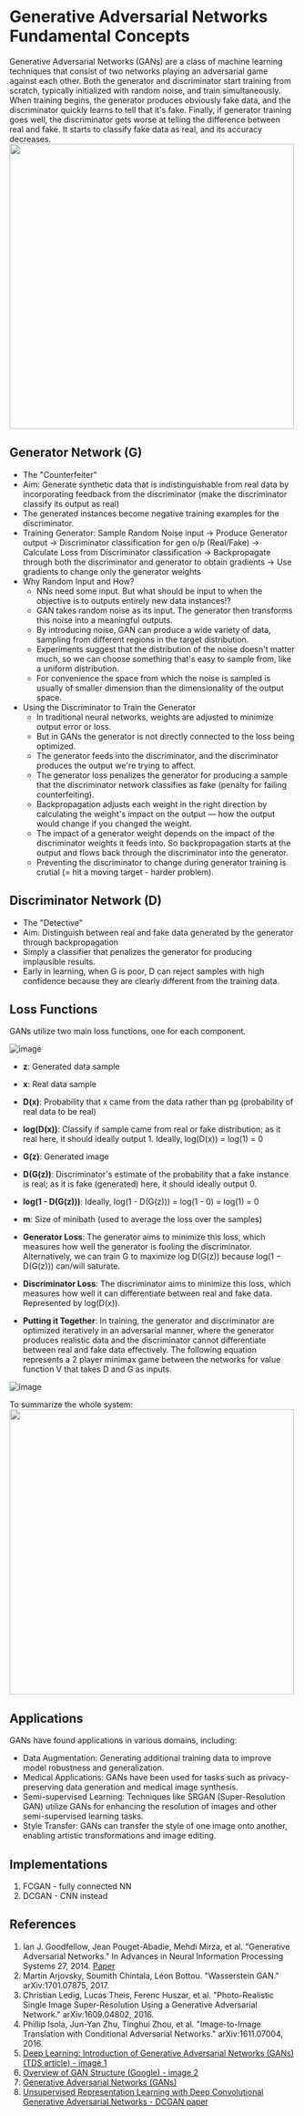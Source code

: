 # Generative Adversarial Networks Fundamental Concepts
Generative Adversarial Networks (GANs) are a class of machine learning techniques that consist of two networks playing an adversarial game against each other. Both the generator and discriminator start training from scratch, typically initialized with random noise, and train simultaneously. When training begins, the generator produces obviously fake data, and the discriminator quickly learns to tell that it's fake. Finally, if generator training goes well, the discriminator gets worse at telling the difference between real and fake. It starts to classify fake data as real, and its accuracy decreases.
<img src="https://github.com/shreya888/Daily-Code-Diary/assets/25200389/01b0d0ed-2b79-4e67-bf0f-a0adaf643154" width="500">

## Generator Network (G)
* The "Counterfeiter"
* Aim: Generate synthetic data that is indistinguishable from real data by incorporating feedback from the discriminator (make the discriminator classify its output as real)
* The generated instances become negative training examples for the discriminator.
* Training Generator: Sample Random Noise input -> Produce Generator output -> Discriminator classification for gen o/p (Real/Fake) -> Calculate Loss from Discriminator classification -> Backpropagate through both the discriminator and generator to obtain gradients -> Use gradients to change only the generator weights
* Why Random Input and How?
  * NNs need some input. But what should be input to when the objective is to outputs entirely new data instances!?
  * GAN takes random noise as its input. The generator then transforms this noise into a meaningful outputs.
  * By introducing noise, GAN can produce a wide variety of data, sampling from different regions in the target distribution.
  * Experiments suggest that the distribution of the noise doesn't matter much, so we can choose something that's easy to sample from, like a uniform distribution.
  * For convenience the space from which the noise is sampled is usually of smaller dimension than the dimensionality of the output space.
* Using the Discriminator to Train the Generator
  * In traditional neural networks, weights are adjusted to minimize output error or loss.
  * But in GANs the generator is not directly connected to the loss being optimized.
  * The generator feeds into the discriminator, and the discriminator produces the output we're trying to affect.
  * The generator loss penalizes the generator for producing a sample that the discriminator network classifies as fake (penalty for failing counterfeiting). 
  * Backpropagation adjusts each weight in the right direction by calculating the weight's impact on the output — how the output would change if you changed the weight.
  * The impact of a generator weight depends on the impact of the discriminator weights it feeds into. So backpropagation starts at the output and flows back through the discriminator into the generator.
  * Preventing the discriminator to change during generator training is crutial (= hit a moving target - harder problem).

## Discriminator Network (D)
* The "Detective"
* Aim: Distinguish between real and fake data generated by the generator through backpropagation
* Simply a classifier that penalizes the generator for producing implausible results.
* Early in learning, when G is poor, D can reject samples with high confidence because they are clearly different from the training data.

## Loss Functions
GANs utilize two main loss functions, one for each component.

![image](https://github.com/shreya888/Daily-Code-Diary/assets/25200389/6fd5e093-8a46-407e-b0d7-cb007e1fa07d)
* **z**: Generated data sample
* **x**: Real data sample
* **D(x)**: Probability that x came from the data rather than pg (probability of real data to be real)
* **log(D(x))**: Classify if sample came from real or fake distribution; as it real here, it should ideally output 1. Ideally, log(D(x)) = log(1) = 0
* **G(z)**: Generated image
* **D(G(z))**: Discriminator's estimate of the probability that a fake instance is real; as it is fake (generated) here, it should ideally output 0.
* **log(1 - D(G(z)))**: Ideally, log(1 - D(G(z))) = log(1 - 0) = log(1) = 0
* **m**: Size of minibath (used to average the loss over the samples)

* **Generator Loss**: The generator aims to minimize this loss, which measures how well the generator is fooling the discriminator. Alternatively, we can train G to maximize log D(G(z)) because log(1 − D(G(z))) can/will saturate.
* **Discriminator Loss**: The discriminator aims to minimize this loss, which measures how well it can differentiate between real and fake data. Represented by log(D(x)).
* **Putting it Together**: 
In training, the generator and discriminator are optimized iteratively in an adversarial manner, where the generator produces realistic data and the discriminator cannot differentiate between real and fake data effectively. The following equation represents a 2 player minimax game between the networks for value function V that takes D and G as inputs.

![image](https://github.com/shreya888/Daily-Code-Diary/assets/25200389/8ae1d5b0-1faf-4c7c-904a-e3a1f7d786e5)

To summarize the whole system:
<img src="https://github.com/shreya888/Daily-Code-Diary/assets/25200389/04c1bd64-b8cf-42c4-b923-f7038be90d72" width=500>

## Applications
GANs have found applications in various domains, including:
* Data Augmentation: Generating additional training data to improve model robustness and generalization.
* Medical Applications: GANs have been used for tasks such as privacy-preserving data generation and medical image synthesis.
* Semi-supervised Learning: Techniques like SRGAN (Super-Resolution GAN) utilize GANs for enhancing the resolution of images and other semi-supervised learning tasks.
* Style Transfer: GANs can transfer the style of one image onto another, enabling artistic transformations and image editing.

## Implementations
1. FCGAN - fully connected NN
2. DCGAN - CNN instead

## References
1. Ian J. Goodfellow, Jean Pouget-Abadie, Mehdi Mirza, et al. "Generative Adversarial Networks." In Advances in Neural Information Processing Systems 27, 2014. [Paper](https://arxiv.org/abs/1406.2661)
2. Martin Arjovsky, Soumith Chintala, Léon Bottou. "Wasserstein GAN." arXiv:1701.07875, 2017.
3. Christian Ledig, Lucas Theis, Ferenc Huszar, et al. "Photo-Realistic Single Image Super-Resolution Using a Generative Adversarial Network." arXiv:1609.04802, 2016.
4. Phillip Isola, Jun-Yan Zhu, Tinghui Zhou, et al. "Image-to-Image Translation with Conditional Adversarial Networks." arXiv:1611.07004, 2016.
5. [Deep Learning: Introduction of Generative Adversarial Networks (GANs) (TDS article) - image 1](https://towardsdatascience.com/deep-learning-introduction-of-generative-adversarial-networks-gans-ae22c4350b1f)
6. [Overview of GAN Structure (Google) - image 2](https://developers.google.com/machine-learning/gan/gan_structure)
7. [Generative Adversarial Networks (GANs)](https://www.youtube.com/playlist?list=PLhhyoLH6IjfwIp8bZnzX8QR30TRcHO8Va)
8. [Unsupervised Representation Learning with Deep Convolutional Generative Adversarial Networks - DCGAN paper](https://arxiv.org/abs/1511.06434)
